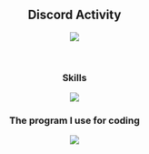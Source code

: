 <h2 align="center">Discord Activity</h2>
<p align="center">
  <a href="https://discord.com/users/735195431927021728"><img src="https://lanyard.cnrad.dev/api/735195431927021728"/></a>
</p>
<br>
<h3 align="center">Skills</h3>
<p align="center">
  <img src="https://skillicons.dev/icons?i=js,ts,go,nextjs,cpp,mongo,postgres,sqlite&theme=dark">
</p>
<h3 align="center">The program I use for coding</h3>
<p align="center">
  <img src="https://skillicons.dev/icons?i=vscode,docker,androidstudio&theme=dark">
</p>
<br>
<!-- <h2 align="center">Code Activity</h2>
<p align="center">
<a href="https://wakatime.com"><img src="https://wakatime.com/share/@1613dde9-c8f6-48d2-af00-7e1a7a4183f9/73473456-a66b-4a0f-82e9-bfea5a1756bc.png" /></a>
</p>
 -->
